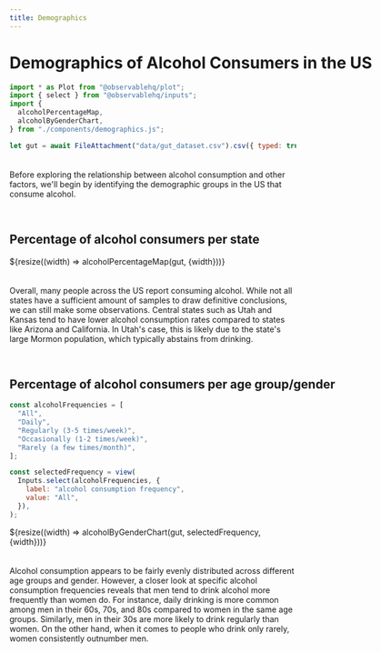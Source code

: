 ```yaml
---
title: Demographics
---
```


<h1 class="no-wrap">Demographics of Alcohol Consumers in the US</h1>

```js
import * as Plot from "@observablehq/plot";
import { select } from "@observablehq/inputs";
import {
  alcoholPercentageMap,
  alcoholByGenderChart,
} from "./components/demographics.js";
```

```js
let gut = await FileAttachment("data/gut_dataset.csv").csv({ typed: true });
```

<p class="text-container">Before exploring the relationship between alcohol consumption and other factors, we'll begin by identifying the demographic groups in the US that consume alcohol.</p>

<h2>Percentage of alcohol consumers per state</h2>

<div class="grid grid-cols-1">
  <div class="card">
    ${resize((width) => alcoholPercentageMap(gut, {width}))}
  </div>
</div>

<p class="text-container">
Overall, many people across the US report consuming alcohol.
While not all states have a sufficient amount of samples to draw definitive conclusions, we can still make some observations.
Central states such as Utah and Kansas tend to have lower alcohol consumption rates compared to states like Arizona and California. In Utah's case, this is likely due to the state's large Mormon population, which typically abstains from drinking.
</p>

<h2 class="no-wrap">Percentage of alcohol consumers per age group/gender</h2>

```js
const alcoholFrequencies = [
  "All",
  "Daily",
  "Regularly (3-5 times/week)",
  "Occasionally (1-2 times/week)",
  "Rarely (a few times/month)",
];

const selectedFrequency = view(
  Inputs.select(alcoholFrequencies, {
    label: "alcohol consumption frequency",
    value: "All",
  }),
);
```

<div class="grid grid-cols-1">
  <div class="card">
    ${resize((width) => alcoholByGenderChart(gut, selectedFrequency, {width}))}
  </div>
</div>

<p class="text-container">Alcohol consumption appears to be fairly evenly distributed across different age groups and gender. However, a closer look at specific alcohol consumption frequencies reveals that men tend to drink alcohol more frequently than women do. 
For instance, daily drinking is more common among men in their 60s, 70s, and 80s compared to women in the same age groups. Similarly, men in their 30s are more likely to drink regularly than women. On the other hand, when it comes to people who drink only rarely, women consistently outnumber men.</p>

<style>
  .no-wrap {
    white-space: nowrap;
  }

  .text-container {
    width: 100%;
    max-width: 880px;  /* Match the width your charts use */
    margin-left: auto;
    margin-right: auto;
    white-space: normal;
    padding-top: 20px;
    padding-bottom: 30px;
  }
</style>
